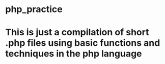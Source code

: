 # php_practice

# This is just a compilation of short .php files using basic functions and techniques in the php language
